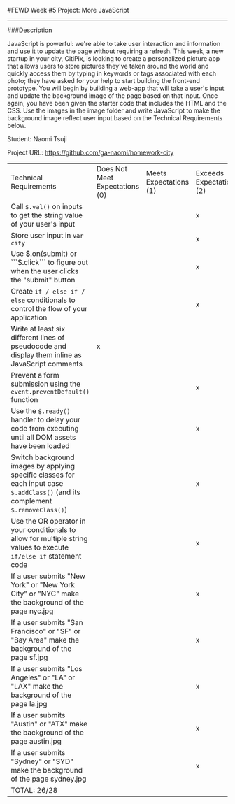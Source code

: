 #FEWD Week #5 Project: More JavaScript

---


###Description


JavaScript is powerful: we're able to take user interaction and information and use it to update the page without requiring a refresh. This week, a new startup in your city, CitiPix, is looking to create a personalized picture app that allows users to store pictures they've taken around the world and quickly access them by typing in keywords or tags associated with each photo; they have asked for your help to start building the front-end prototype. You will begin by building a web-app that will take a user's input and update the background image of the page based on that input. Once again, you have been given the starter code that includes the HTML and the CSS. Use the images in the image folder and write JavaScript to make the background image reflect user input based on the Technical Requirements  below.

Student: Naomi Tsuji

Project URL: https://github.com/ga-naomi/homework-city

|                                                                                                                               |                                |                        |                          |
|-------------------------------------------------------------------------------------------------------------------------------|--------------------------------|------------------------|--------------------------|
| Technical Requirements                                                                                                        | Does Not Meet Expectations (0) | Meets Expectations (1) | Exceeds Expectations (2) |
| Call ```$.val()``` on inputs to get the string value of your user's input                                                     |                                |                        |                x          |
| Store user input in ```var city```                                                                                            |                                |                        |             x             |
| Use $.on(submit) or ```$.click``` to figure out when the user clicks the "submit" button                                      |                                |                        |            x              |
| Create ```if / else if / else``` conditionals to control the flow of your application                                         |                                |                        |        x                  |
| Write at least six different lines of pseudocode and display them inline as JavaScript comments                               | x                               |                        |                           | 
| Prevent a form submission using the ```event.preventDefault()``` function                                                     |                                |                        |         x                 |
| Use the ```$.ready()``` handler to delay your code from executing until all DOM assets have been loaded                       |                                |                        |                           x
| Switch background images by applying specific classes for each input case ```$.addClass()``` (and its complement ``` $.removeClass() ```)                                                              |                                |                        |                 x         
| Use the OR operator in your conditionals to allow for multiple string values to execute ```if/else if``` statement code |                                |                        |           x               |
| If a user submits "New York" or "New York City" or "NYC" make the background of the page nyc.jpg                              |                                |                        |                x          |
| If a user submits "San Francisco" or "SF" or "Bay Area" make the background of the page sf.jpg                                |                                |                        |           x               |
| If a user submits "Los Angeles" or "LA" or "LAX" make the background of the page la.jpg                                       |                                |                        |        x                  |
| If a user submits "Austin" or "ATX" make the background of the page austin.jpg                                                |                                |                        |        x                  |
| If a user submits "Sydney" or "SYD" make the background of the page sydney.jpg                                                |                                |                        |       x                   |
| TOTAL: 26/28                                                                                                              |                                |                        |                          |
